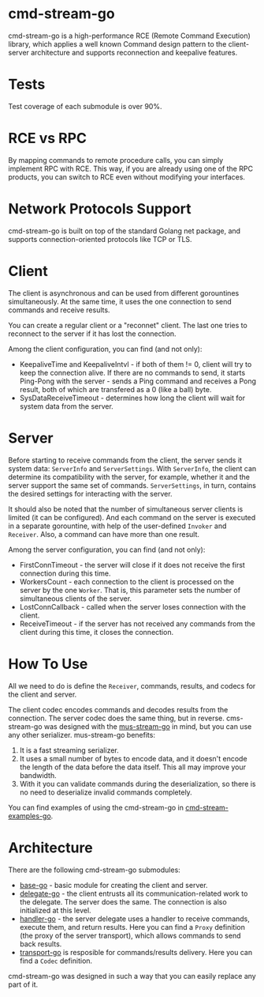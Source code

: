 # cmd-stream-go
cmd-stream-go is a high-performance RCE (Remote Command Execution) library, 
which applies a well known Command design pattern to the client-server 
architecture and supports reconnection and keepalive features.

# Tests
Test coverage of each submodule is over 90%.

# RCE vs RPC
By mapping commands to remote procedure calls, you can simply implement RPC with 
RCE. This way, if you are already using one of the RPC products, you can switch 
to RCE even without modifying your interfaces.

# Network Protocols Support
cmd-stream-go is built on top of the standard Golang net package, and supports 
connection-oriented protocols like TCP or TLS.

# Client
The client is asynchronous and can be used from different gorountines
simultaneously. At the same time, it uses the one connection to send commands
and receive results.

You can create a regular client or a "reconnet" client. The last one tries to 
reconnect to the server if it has lost the connection.

Among the client configuration, you can find (and not only):
- KeepaliveTime and KeepaliveIntvl - if both of them != 0, client will try to
  keep the connection alive. If there are no commands to send, it starts 
  Ping-Pong with the server - sends a Ping command and receives a Pong result, 
  both of which are transfered as a 0 (like a ball) byte.
- SysDataReceiveTimeout - determines how long the client will wait for system 
  data from the server.

# Server
Before starting to receive commands from the client, the server sends it system 
data: `ServerInfo` and `ServerSettings`. With `ServerInfo`, the client can 
determine  its compatibility with the server, for example, whether it and the 
server support the same set of commands. `ServerSettings`, in turn, contains the 
desired settings for interacting with the server.

It should also be noted that the number of simultaneous server clients is 
limited (it can be configured). And each command on the server is executed in a
separate gorountine, with help of the user-defined `Invoker` and `Receiver`.
Also, a command can have more than one result.

Among the server configuration, you can find (and not only):
- FirstConnTimeout - the server will close if it does not receive the first 
  connection during this time.
- WorkersCount - each connection to the client is processed on the server by the 
  one `Worker`.	That is, this parameter sets the number of simultaneous clients 
	of the server.
- LostConnCallback - called when the server loses connection with the client.
- ReceiveTimeout - if the server has not received any commands from the client 
  during this time, it closes the connection.

# How To Use
All we need to do is define the `Receiver`, commands, results, and codecs for 
the client and server.

The client codec encodes commands and decodes results from the connection.
The server codec does the same thing, but in reverse. cms-stream-go was designed
with the [mus-stream-go](https://github.com/mus-format/mus-stream-go) in mind,
but you can use any other serializer. mus-stream-go benefits:
1. It is a fast streaming serializer.
2. It uses a small number of bytes to encode data, and it doesn't encode the
   length of the data before the data itself. This all may improve your
	 bandwidth.
3. With it you can validate commands during the deserialization, so there is no 
   need to deserialize invalid commands completely.

You can find examples of using the cmd-stream-go in 
[cmd-stream-examples-go](https://github.com/cmd-stream/cmd-stream-examples-go).

# Architecture
There are the following cmd-stream-go submodules:
- [base-go](https://github.com/cmd-stream/base-go) - basic module for creating 
  the client and server.
- [delegate-go](https://github.com/cmd-stream/delegate-go) - the client entrusts 
  all its communication-related work to the delegate. The server does the same. 
  The connection is also initialized at this level.
- [handler-go](https://github.com/cmd-stream/handler-go) - the server delegate 
  uses a handler to receive commands, execute them, and return results. Here you 
  can find a `Proxy` definition (the proxy of the server transport), which 
  allows commands to send back results.
- [transport-go](https://github.com/cmd-stream/transport-go) is resposible for 
  commands/results delivery. Here you can find a `Codec` definition.

cmd-stream-go was designed in such a way that you can easily replace any part of 
it.